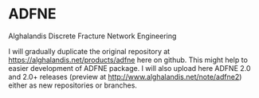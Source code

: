 # ADFNE
Alghalandis Discrete Fracture Network Engineering

I will gradually duplicate the original repository at https://alghalandis.net/products/adfne here on github. This might help to easier development of ADFNE package.
I will also upload here ADFNE 2.0 and 2.0+ releases (preview at http://www.alghalandis.net/note/adfne2) either as new repositories or branches.
